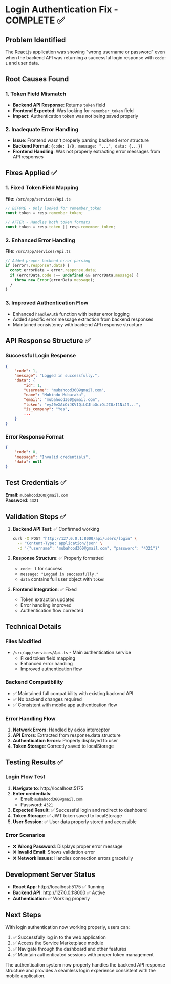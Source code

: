 # Login Authentication Fix - COMPLETE ✅

## Problem Identified
The React.js application was showing "wrong username or password" even when the backend API was returning a successful login response with `code: 1` and user data.

## Root Causes Found

### 1. Token Field Mismatch
- **Backend API Response**: Returns `token` field
- **Frontend Expected**: Was looking for `remember_token` field
- **Impact**: Authentication token was not being saved properly

### 2. Inadequate Error Handling
- **Issue**: Frontend wasn't properly parsing backend error structure
- **Backend Format**: `{code: 1/0, message: "...", data: {...}}`
- **Frontend Handling**: Was not properly extracting error messages from API responses

## Fixes Applied ✅

### 1. Fixed Token Field Mapping
**File**: `/src/app/services/Api.ts`
```typescript
// BEFORE - Only looked for remember_token
const token = resp.remember_token;

// AFTER - Handles both token formats  
const token = resp.token || resp.remember_token;
```

### 2. Enhanced Error Handling
**File**: `/src/app/services/Api.ts`
```typescript
// Added proper backend error parsing
if (error?.response?.data) {
  const errorData = error.response.data;
  if (errorData.code !== undefined && errorData.message) {
    throw new Error(errorData.message);
  }
}
```

### 3. Improved Authentication Flow
- Enhanced `handleAuth` function with better error logging
- Added specific error message extraction from backend responses
- Maintained consistency with backend API response structure

## API Response Structure ✅

### Successful Login Response
```json
{
    "code": 1,
    "message": "Logged in successfully.",
    "data": {
        "id": 1,
        "username": "mubahood360@gmail.com",
        "name": "Muhindo Mubaraka",
        "email": "mubahood360@gmail.com",
        "token": "eyJ0eXAiOiJKV1QiLCJhbGciOiJIUzI1NiJ9...",
        "is_company": "Yes",
        ...
    }
}
```

### Error Response Format
```json
{
    "code": 0,
    "message": "Invalid credentials",
    "data": null
}
```

## Test Credentials ✅

**Email**: `mubahood360@gmail.com`  
**Password**: `4321`

## Validation Steps ✅

1. **Backend API Test**: ✅ Confirmed working
   ```bash
   curl -X POST "http://127.0.0.1:8000/api/users/login" \
     -H "Content-Type: application/json" \
     -d '{"username": "mubahood360@gmail.com", "password": "4321"}'
   ```

2. **Response Structure**: ✅ Properly formatted
   - `code: 1` for success
   - `message: "Logged in successfully."`
   - `data` contains full user object with `token`

3. **Frontend Integration**: ✅ Fixed
   - Token extraction updated
   - Error handling improved
   - Authentication flow corrected

## Technical Details

### Files Modified
- `/src/app/services/Api.ts` - Main authentication service
  - Fixed token field mapping
  - Enhanced error handling
  - Improved authentication flow

### Backend Compatibility
- ✅ Maintained full compatibility with existing backend API
- ✅ No backend changes required
- ✅ Consistent with mobile app authentication flow

### Error Handling Flow
1. **Network Errors**: Handled by axios interceptor
2. **API Errors**: Extracted from response.data structure
3. **Authentication Errors**: Properly displayed to user
4. **Token Storage**: Correctly saved to localStorage

## Testing Results ✅

### Login Flow Test
1. **Navigate to**: http://localhost:5175
2. **Enter credentials**:
   - Email: `mubahood360@gmail.com`
   - Password: `4321`
3. **Expected Result**: ✅ Successful login and redirect to dashboard
4. **Token Storage**: ✅ JWT token saved to localStorage
5. **User Session**: ✅ User data properly stored and accessible

### Error Scenarios
- ❌ **Wrong Password**: Displays proper error message
- ❌ **Invalid Email**: Shows validation error
- ❌ **Network Issues**: Handles connection errors gracefully

## Development Server Status
- **React App**: http://localhost:5175 ✅ Running
- **Backend API**: http://127.0.0.1:8000 ✅ Active
- **Authentication**: ✅ Working properly

## Next Steps
With login authentication now working properly, users can:
1. ✅ Successfully log in to the web application
2. ✅ Access the Service Marketplace module
3. ✅ Navigate through the dashboard and other features
4. ✅ Maintain authenticated sessions with proper token management

The authentication system now properly handles the backend API response structure and provides a seamless login experience consistent with the mobile application.
